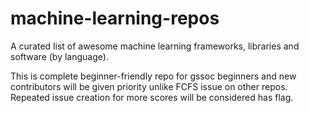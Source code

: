 # machine-learning-repos
A curated list of awesome machine learning frameworks, libraries and software (by language). 


This is complete beginner-friendly repo for gssoc beginners and new contributors will be given priority unlike FCFS issue on other repos.  
Repeated issue creation for more scores will be considered has flag.

